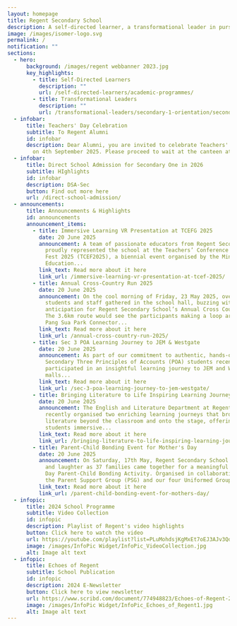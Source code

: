 ```yaml
---
layout: homepage
title: Regent Secondary School
description: A self-directed learner, a transformational leader in pursuit of excellence.
image: /images/isomer-logo.svg
permalink: /
notification: ""
sections:
  - hero:
      background: /images/regent webbanner 2023.jpg
      key_highlights:
        - title: Self-Directed Learners
          description: ""
          url: /self-directed-learners/academic-programmes/
        - title: Transformational Leaders
          description: ""
          url: /transformational-leaders/secondary-1-orientation/secondary-1-orientation-2024/
  - infobar:
      title: Teachers' Day Celebration
      subtitle: To Regent Alumni
      id: infobar
      description: Dear Alumni, you are invited to celebrate Teachers' Day in school
        on 4th September 2025. Please proceed to wait at the canteen at 10.30am.
  - infobar:
      title: Direct School Admission for Secondary One in 2026
      subtitle: HIghlights
      id: infobar
      description: DSA-Sec
      button: Find out more here
      url: /direct-school-admission/
  - announcements:
      title: Announcements & Highlights
      id: announcements
      announcement_items:
        - title: Immersive Learning VR Presentation at TCEFG 2025
          date: 20 June 2025
          announcement: A team of passionate educators from Regent Secondary School
            proudly represented the school at the Teachers’ Conference and ExCEL
            Fest 2025 (TCEF2025), a biennial event organised by the Ministry of
            Education...
          link_text: Read more about it here
          link_url: /immersive-learning-vr-presentation-at-tcef-2025/
        - title: Annual Cross-Country Run 2025
          date: 20 June 2025
          announcement: On the cool morning of Friday, 23 May 2025, over a thousand
            students and staff gathered in the school hall, buzzing with
            anticipation for Regent Secondary School’s Annual Cross Country Run.
            The 3.6km route would see the participants making a loop around the
            Pang Sua Park Connector...
          link_text: Read more about it here
          link_url: /annual-cross-country-run-2025/
        - title: Sec 3 POA Learning Journey to JEM & Westgate
          date: 20 June 2025
          announcement: As part of our commitment to authentic, hands-on learning, the
            Secondary Three Principles of Accounts (POA) students recently
            participated in an insightful learning journey to JEM and Westgate
            malls...
          link_text: Read more about it here
          link_url: /sec-3-poa-learning-journey-to-jem-westgate/
        - title: Bringing Literature to Life Inspiring Learning Journeys Through Theatre
          date: 20 June 2025
          announcement: The English and Literature Department at Regent Secondary School
            recently organised two enriching learning journeys that brought
            literature beyond the classroom and onto the stage, offering
            students immersive...
          link_text: Read more about it here
          link_url: /bringing-literature-to-life-inspiring-learning-journeys-through-theatre/
        - title: Parent-Child Bonding Event for Mother's Day
          date: 20 June 2025
          announcement: On Saturday, 17th May, Regent Secondary School was abuzz with joy
            and laughter as 37 families came together for a meaningful Mother’s
            Day Parent-Child Bonding Activity. Organised in collaboration with
            the Parent Support Group (PSG) and our four Uniformed Groups...
          link_text: Read more about it here
          link_url: /parent-child-bonding-event-for-mothers-day/
  - infopic:
      title: 2024 School Programme
      subtitle: Video Collection
      id: infopic
      description: Playlist of Regent's video highlights
      button: Click here to watch the video
      url: https://youtube.com/playlist?list=PLuMohdsjKgMxEt7oEJ3AJv3QdFJlNwxqA&si=oNn09CmJt_QveLe7
      image: /images/InfoPic Widget/InfoPic_VideoCollection.jpg
      alt: Image alt text
  - infopic:
      title: Echoes of Regent
      subtitle: School Publication
      id: infopic
      description: 2024 E-Newsletter
      button: Click here to view newsletter
      url: https://www.scribd.com/document/774948823/Echoes-of-Regent-2024
      image: /images/InfoPic Widget/InfoPic_Echoes_of_Regent1.jpg
      alt: Image alt text
---
```

